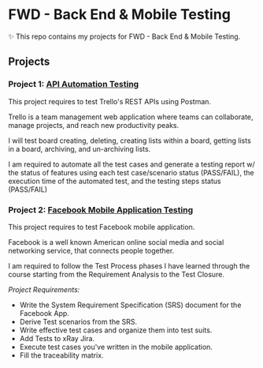 # FWD - Back End & Mobile Testing

✨ This repo contains my projects for FWD - Back End & Mobile Testing. 

## Projects
### Project 1: [API Automation Testing](/APIAutomationTesting)
This project requires to test Trello's REST APIs using Postman.

Trello is a team management web application where teams can collaborate, manage projects, and reach new productivity peaks.

I will test board creating, deleting, creating lists within a board, getting lists in a board, archiving, and un-archiving lists.

I am required to automate all the test cases and generate a testing report w/ the status of features using each test case/scenario status (PASS/FAIL), the execution time of the automated test, and the testing steps status (PASS/FAIL)

### Project 2: [Facebook Mobile Application Testing](/FacebookMobileApplicationTesting)
This project requires to test Facebook mobile application.

Facebook is a well known American online social media and social networking service, that connects people together.

I am required to follow the Test Process phases I have learned through the course starting from the Requirement Analysis to the Test Closure.

*Project Requirements:*
- Write the System Requirement Specification (SRS) document for the Facebook App.
- Derive Test scenarios from the SRS.
- Write effective test cases and organize them into test suits.
- Add Tests to xRay Jira.
- Execute test cases you've written in the mobile application.
- Fill the traceability matrix.
